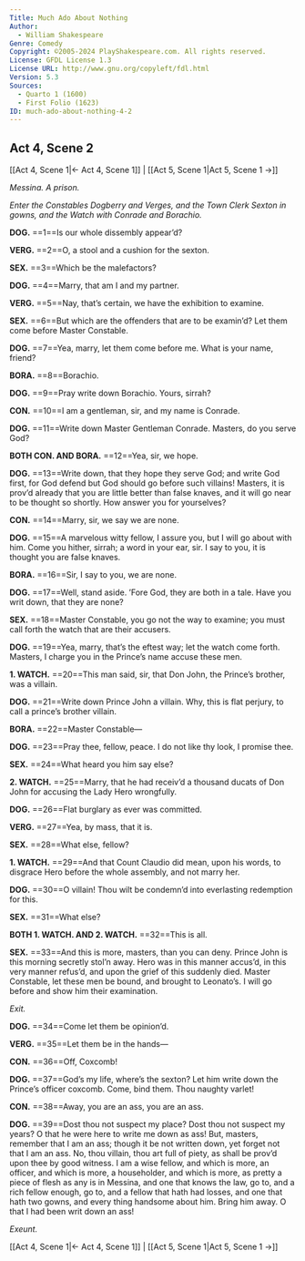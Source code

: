 ```yaml
---
Title: Much Ado About Nothing
Author: 
  - William Shakespeare
Genre: Comedy
Copyright: ©2005-2024 PlayShakespeare.com. All rights reserved.
License: GFDL License 1.3
License URL: http://www.gnu.org/copyleft/fdl.html
Version: 5.3
Sources:
  - Quarto 1 (1600)
  - First Folio (1623)
ID: much-ado-about-nothing-4-2
---
```


## Act 4, Scene 2
[[Act 4, Scene 1|← Act 4, Scene 1]] | [[Act 5, Scene 1|Act 5, Scene 1 →]]

*Messina. A prison.*

*Enter the Constables Dogberry and Verges, and the Town Clerk Sexton in gowns, and the Watch with Conrade and Borachio.*

**DOG.**
==1==Is our whole dissembly appear’d?

**VERG.**
==2==O, a stool and a cushion for the sexton.

**SEX.**
==3==Which be the malefactors?

**DOG.**
==4==Marry, that am I and my partner.

**VERG.**
==5==Nay, that’s certain, we have the exhibition to examine.

**SEX.**
==6==But which are the offenders that are to be examin’d? Let them come before Master Constable.

**DOG.**
==7==Yea, marry, let them come before me. What is your name, friend?

**BORA.**
==8==Borachio.

**DOG.**
==9==Pray write down Borachio. Yours, sirrah?

**CON.**
==10==I am a gentleman, sir, and my name is Conrade.

**DOG.**
==11==Write down Master Gentleman Conrade. Masters, do you serve God?

**BOTH CON. AND BORA.**
==12==Yea, sir, we hope.

**DOG.**
==13==Write down, that they hope they serve God; and write God first, for God defend but God should go before such villains! Masters, it is prov’d already that you are little better than false knaves, and it will go near to be thought so shortly. How answer you for yourselves?

**CON.**
==14==Marry, sir, we say we are none.

**DOG.**
==15==A marvelous witty fellow, I assure you, but I will go about with him. Come you hither, sirrah; a word in your ear, sir. I say to you, it is thought you are false knaves.

**BORA.**
==16==Sir, I say to you, we are none.

**DOG.**
==17==Well, stand aside. ’Fore God, they are both in a tale. Have you writ down, that they are none?

**SEX.**
==18==Master Constable, you go not the way to examine; you must call forth the watch that are their accusers.

**DOG.**
==19==Yea, marry, that’s the eftest way; let the watch come forth. Masters, I charge you in the Prince’s name accuse these men.

**1. WATCH.**
==20==This man said, sir, that Don John, the Prince’s brother, was a villain.

**DOG.**
==21==Write down Prince John a villain. Why, this is flat perjury, to call a prince’s brother villain.

**BORA.**
==22==Master Constable⁠—

**DOG.**
==23==Pray thee, fellow, peace. I do not like thy look, I promise thee.

**SEX.**
==24==What heard you him say else?

**2. WATCH.**
==25==Marry, that he had receiv’d a thousand ducats of Don John for accusing the Lady Hero wrongfully.

**DOG.**
==26==Flat burglary as ever was committed.

**VERG.**
==27==Yea, by mass, that it is.

**SEX.**
==28==What else, fellow?

**1. WATCH.**
==29==And that Count Claudio did mean, upon his words, to disgrace Hero before the whole assembly, and not marry her.

**DOG.**
==30==O villain! Thou wilt be condemn’d into everlasting redemption for this.

**SEX.**
==31==What else?

**BOTH 1. WATCH. AND 2. WATCH.**
==32==This is all.

**SEX.**
==33==And this is more, masters, than you can deny. Prince John is this morning secretly stol’n away. Hero was in this manner accus’d, in this very manner refus’d, and upon the grief of this suddenly died. Master Constable, let these men be bound, and brought to Leonato’s. I will go before and show him their examination.

*Exit.*

**DOG.**
==34==Come let them be opinion’d.

**VERG.**
==35==Let them be in the hands⁠—

**CON.**
==36==Off, Coxcomb!

**DOG.**
==37==God’s my life, where’s the sexton? Let him write down the Prince’s officer coxcomb. Come, bind them. Thou naughty varlet!

**CON.**
==38==Away, you are an ass, you are an ass.

**DOG.**
==39==Dost thou not suspect my place? Dost thou not suspect my years? O that he were here to write me down as ass! But, masters, remember that I am an ass; though it be not written down, yet forget not that I am an ass. No, thou villain, thou art full of piety, as shall be prov’d upon thee by good witness. I am a wise fellow, and which is more, an officer, and which is more, a householder, and which is more, as pretty a piece of flesh as any is in Messina, and one that knows the law, go to, and a rich fellow enough, go to, and a fellow that hath had losses, and one that hath two gowns, and every thing handsome about him. Bring him away. O that I had been writ down an ass!

*Exeunt.*

[[Act 4, Scene 1|← Act 4, Scene 1]] | [[Act 5, Scene 1|Act 5, Scene 1 →]]